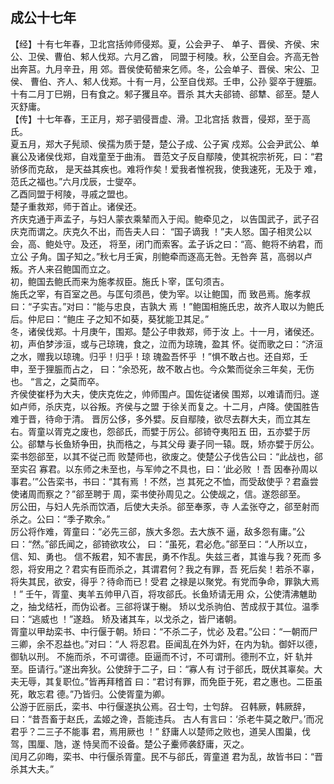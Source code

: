 ## 成公十七年

【经】十有七年春，卫北宫括帅师侵郑。夏，公会尹子、
单子、晋侯、齐侯、宋公、卫侯、曹伯、邾人伐郑。六月乙酋，
同盟于柯陵。秋，公至自会。齐高无咎出奔莒。九月辛丑，用
郊。晋侯使荀罃来乞师。冬，公会单子、晋侯、宋公、卫侯、
曹伯、齐人、邾人伐郑。十有一月，公至自伐郑。壬申，公孙
婴卒于貍脤。十有二月丁巳朔，日有食之。邾子玃且卒。晋杀
其大夫郤锜、郤犨、郤至。楚人灭舒庸。  
【传】十七年春，王正月，郑子驷侵晋虚、滑。卫北宫括
救晋，侵郑，至于高氏。  
夏五月，郑大子髡顽、侯孺为质于楚，楚公子成、公子寅
戍郑。公会尹武公、单襄公及诸侯伐郑，自戏童至于曲洧。
晋范文子反自鄢陵，使其祝宗祈死，曰：“君骄侈而克敌，
是天益其疾也。难将作矣！爱我者惟祝我，使我速死，无及于
难，范氏之福也。”六月戊辰，士燮卒。  
乙酉同盟于柯陵，寻戚之盟也。  
楚子重救郑，师于首止。诸侯还。  
齐庆克通于声孟子，与妇人蒙衣乘辇而入于闳。鲍牵见之，
以告国武子，武子召庆克而谓之。庆克久不出，而告夫人曰：
“国子谪我 ！”夫人怒。国子相灵公以会，高、鲍处守。及还，
将至，闭门而索客。孟子诉之曰：“高、鲍将不纳君，而立公
子角。国子知之。”秋七月壬寅，刖鲍牵而逐高无咎。无咎奔
莒，高弱以卢叛。齐人来召鲍国而立之。  
初，鲍国去鲍氏而来为施孝叔臣。施氏卜宰，匡句须吉。  
施氏之宰，有百室之邑。与匡句须邑，使为宰。以让鲍国，而
致邑焉。施孝叔曰：“子实吉。”对曰：“能与忠良，吉孰大
焉 ！”鲍国相施氏忠，故齐人取以为鲍氏后。仲尼曰：“鲍庄
子之知不如葵，葵犹能卫其足。”  
冬，诸侯伐郑。十月庚午，围郑。楚公子申救郑，师于汝
上。十一月，诸侯还。  
初，声伯梦涉洹，或与己琼瑰，食之，泣而为琼瑰，盈其
怀。従而歌之曰：“济洹之水，赠我以琼瑰。归乎！归乎！琼
瑰盈吾怀乎 ！”惧不敢占也。还自郑，壬申，至于狸脤而占之，
曰：“余恐死，故不敢占也。今众繁而従余三年矣，无伤也。
“言之，之莫而卒。  
齐侯使崔杼为大夫，使庆克佐之，帅师围卢。国佐従诸侯
围郑，以难请而归。遂如卢师，杀庆克，以谷叛。齐侯与之盟
于徐关而复之。十二月，卢降。使国胜告难于晋，待命于清。
晋厉公侈，多外嬖。反自鄢陵，欲尽去群大夫，而立其左
右。胥童以胥克之废也，怨郤氏，而嬖于厉公。郤锜夺夷阳五
田，五亦嬖于厉公。郤犨与长鱼矫争田，执而梏之，与其父母
妻子同一辕。既，矫亦嬖于厉公。栾书怨郤至，以其不従己而
败楚师也，欲废之。使楚公子伐告公曰：“此战也，郤至实召
寡君。以东师之未至也，与军帅之不具也，曰：‘此必败 ！吾
因奉孙周以事君。’”公告栾书，书曰：“其有焉 ！不然，岂
其死之不恤，而受敌使乎？君盍尝使诸周而察之？”郤至聘于
周，栾书使孙周见之。公使觇之，信。遂怨郤至。  
厉公田，与妇人先杀而饮酒，后使大夫杀。郤至奉豕，寺
人孟张夺之，郤至射而杀之。公曰：“季子欺余。”  
厉公将作难，胥童曰：“必先三郤，族大多怨。去大族不
逼，敌多怨有庸。”公曰：“然。”郤氏闻之，郤锜欲攻公，
曰：“虽死，君必危。”郤至曰：“人所以立，信、知、勇也。
信不叛君，知不害民，勇不作乱。失兹三者，其谁与我？死而
多怨，将安用之？君实有臣而杀之，其谓君何？我之有罪，吾
死后矣！若杀不辜，将失其民，欲安，得乎？待命而已！受君
之禄是以聚党。有党而争命，罪孰大焉 ！”
壬午，胥童、夷羊五帅甲八百，将攻郤氏。长鱼矫请无用
众，公使清沸魋助之，抽戈结衽，而伪讼者。三郤将谋于榭。
矫以戈杀驹伯、苦成叔于其位。温季曰：“逃威也 ！”遂趋。
矫及诸其车，以戈杀之，皆尸诸朝。  
胥童以甲劫栾书、中行偃于朝。矫曰：“不杀二子，忧必
及君。”公曰：“一朝而尸三卿，余不忍益也。”对曰：“人
将忍君。臣闻乱在外为奸，在内为轨。御奸以德，御轨以刑。
不施而杀，不可谓德。臣逼而不讨，不可谓刑。德刑不立，奸
轨并至。臣请行。”遂出奔狄。公使辞于二子，曰：“寡人有
讨于郤氏，既伏其辜矣。大夫无辱，其复职位。”皆再拜稽首
曰：“君讨有罪，而免臣于死，君之惠也。二臣虽死，敢忘君
德。”乃皆归。公使胥童为卿。  
公游于匠丽氏，栾书、中行偃遂执公焉。召士匄，士匄辞。
召韩厥，韩厥辞，曰：“昔吾畜于赵氏，孟姬之谗，吾能违兵。
古人有言曰：‘杀老牛莫之敢尸。’而况君乎？二三子不能事
君，焉用厥也 ！”
舒庸人以楚师之败也，道吴人围巢，伐驾，围厘、虺，遂
恃吴而不设备。楚公子櫜师袭舒庸，灭之。  
闰月乙卯晦，栾书、中行偃杀胥童。民不与郤氏，胥童道
君为乱，故皆书曰：“晋杀其大夫。”  

